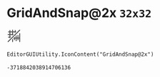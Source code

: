 # GridAndSnap@2x `32x32`
<img src="/img/GridAndSnap@2x.png" width=32 height=32>

``` CSharp
EditorGUIUtility.IconContent("GridAndSnap@2x")
```
```
-3718842038914706136
```
